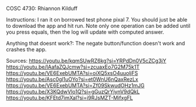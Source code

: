 COSC 4730: Rhiannon Kilduff 

Instructions: I ran it on borrowed test phone pixal 7. You should just be able to download the app and hit run. Note only one operation can be added until you press equals, then the log will update with computed answer. 

Anything that doesnt work?: The negate button/function doesn't work and crashes the app. 

Sources: 
https://youtu.be/kqmSUwRZ6kg?si=YRPdDn0V5cZCg3jY
https://youtu.be/IAafaZQJcmw?si=zcuaxEo7G2M75k1T
https://youtu.be/VE6ExebUMTA?si=oiXQ5xsO4uuoljFS
https://youtu.be/Asc0gl1uOYo?si=et0WnU6nQaxRezLx
https://youtu.be/VE6ExebUMTA?si=Zf09SkwudOHz1mJG
https://youtu.be/X3KQdwVlo1Q?si=gGuzQrYjynV9dQkL
https://youtu.be/KFEtd7imXaI?si=i9RJsMZT-MifxgFL
